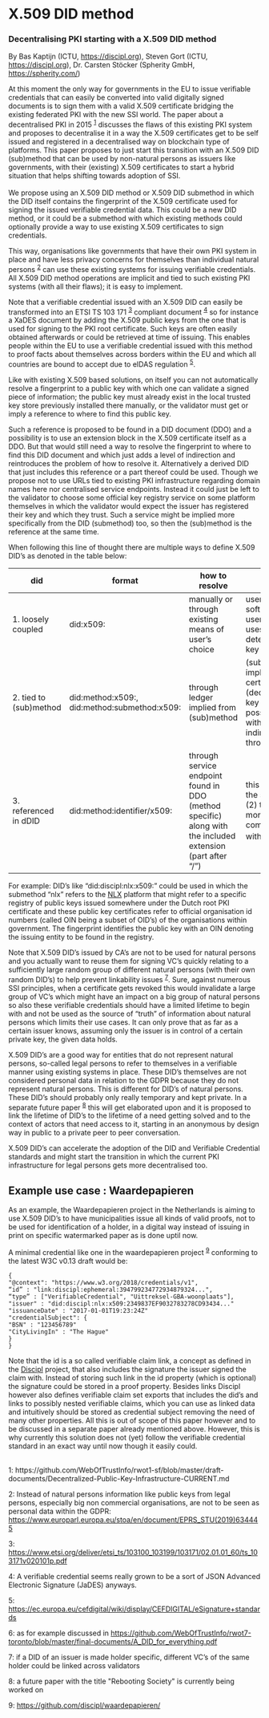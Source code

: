 # X.509 DID method

### Decentralising PKI starting with a X.509 DID method

By Bas Kaptijn (ICTU, https://discipl.org), Steven Gort (ICTU, https://discipl.org), Dr. Carsten Stöcker (Spherity GmbH, https://spherity.com/)

At this moment the only way for governments in the EU to issue verifiable credentials that can easily be converted into valid digitally signed documents is to sign them with a valid X.509 certificate bridging the existing federated PKI with the new SSI world. The paper about a decentralised PKI in 2015 <sup>[1](#1)</sup> discusses the flaws of this existing PKI system and proposes to decentralise it in a way the X.509 certificates get to be self issued and registered in a decentralised way on blockchain type of platforms. This paper proposes to just start this transition with an X.509 DID (sub)method that can be used by non-natural persons as issuers like governments, with their (existing) X.509 certificates to start a hybrid situation that helps shifting towards adoption of SSI.<br><br>
We propose using an X.509 DID method or X.509 DID submethod in which the DID itself contains the fingerprint of the X.509 certificate used for signing the issued verifiable credential data. This could be a new DID method, or it could be a submethod with which existing methods could optionally provide a way to use existing X.509 certificates to sign credentials.

This way, organisations like governments that have their own PKI system in place and have less privacy concerns for themselves than individual natural persons <sup>[2](#2)</sup> can use these existing systems for issuing verifiable credentials. All X.509 DID method operations are implicit and tied to such existing PKI systems (with all their flaws); it is easy to implement.

Note that a verifiable credential issued with an X.509 DID can easily be transformed into an ETSI TS 103 171 <sup>[3](#3)</sup> compliant document <sup>[4](#4)</sup> so for instance a XaDES document by adding the X.509 public keys from the one that is used for signing to the PKI root certificate. Such keys are often easily obtained afterwards or could be retrieved at time of issuing. This enables people within the EU to use a verifiable credential issued with this method to proof facts about themselves across borders within the EU and which all countries are bound to accept due to eIDAS regulation <sup>[5](#5)</sup>.

Like with existing X.509 based solutions, on itself you can not automatically resolve a fingerprint to a public key with which one can validate a signed piece of information; the public key must already exist in the local trusted key store previously installed there manually, or the validator must get or imply a reference to where to find this public key.

Such a reference is proposed to be found in a DID document (DDO) and a possibility is to use an extension block in the X.509 certificate itself as a DDO. But that would still need a way to resolve the fingerprint to where to find this DID document and which just adds a level of indirection and reintroduces the problem of how to resolve it.  Alternatively a derived DID that just includes this reference or a part thereof could be used. Though we propose not to use URLs tied to existing PKI infrastructure regarding domain names here nor centralised service endpoints. Instead it could just be left to the validator to choose some official key registry service on some platform themselves in which the validator would expect the issuer has registered their key and which they trust. Such a service might be implied more specifically from the DID (submethod) too, so then the (sub)method is the reference at the same time.

When following this line of thought there are multiple ways to define X.509 DID’s as denoted in the table below:

| did | format | how to resolve | note |
| --- | --- | --- | --- |
| 1. loosely coupled | did:x509:<fingerprint> | manually or through existing means of user’s choice | user (or the software the user trusts and uses) determines key “registry” |
| 2. tied to (sub)method | did:method:x509:<fingerprint>, did:method:submethod:x509:<fingerprint> | through ledger implied from (sub)method | (sub)method implies a certain (decentralised) key registry possibly without indirection through DDO |
| 3. referenced in dDID | did:method:identifier/x509:<fingerprint> | through service endpoint found in DDO (method specific) along with the included extension (part after “/”) | this is almost the same as (2) though more compatible with dDID’s<sup>[6](#6)</sup> |


For example: DID’s like “did:discipl:nlx:x509:<fingerprint>” could be used in which the submethod “nlx” refers to the [NLX](https://nlx.io/) platform that might refer to a specific registry of public keys issued somewhere under the Dutch root PKI certificate and these public key certificates refer to official organisation id numbers (called OIN being a subset of OID’s) of the organisations within government. The fingerprint identifies the public key with an OIN denoting the issuing entity to be found in the registry.

Note that X.509 DID’s issued by CA’s are not to be used for natural persons and you actually want to reuse them for signing VC’s quickly relating to a sufficiently large random group of different natural persons (with their own random DID’s) to help prevent linkability issues <sup>[7](#7)</sup>. Sure, against numerous SSI principles, when a certificate gets revoked this would invalidate a large group of VC’s which might have an impact on a big group of natural persons so also these verifiable credentials should have a limited lifetime to begin with and not be used as the source of “truth” of information about natural persons which limits their use cases. It can only prove that as far as a certain issuer knows, assuming only the issuer is in control of a certain private key, the given data holds.

X.509 DID’s are a good way for entities that do not represent natural persons, so-called legal persons to refer to themselves in a verifiable manner using existing systems in place. These DID’s themselves are not considered personal data in relation to the GDPR because they do not represent natural persons. This is different for DID’s of natural persons. These DID’s should probably only really temporary and kept private. In a separate future paper <sup>[8](#8)</sup> this will get elaborated upon and it is proposed to link the lifetime of DID’s to the lifetime of a need getting solved and to the context of actors that need access to it, starting in an anonymous by design way in public to a private peer to peer conversation.

X.509 DID’s can accelerate the adoption of the DID and Verifiable Credential standards and might start the transition in which the current PKI infrastructure for legal persons gets more decentralised too.

## Example use case : Waardepapieren

As an example, the Waardepapieren project in the Netherlands is aiming to use X.509 DID’s to have municipalities issue all kinds of valid proofs, not to be used for identification of a holder, in a digital way instead of issuing in print on specific watermarked paper as is done uptil now.

A minimal credential like one in the waardepapieren project <sup>[9](#9)</sup> conforming to the latest W3C v0.13 draft would be:

```
{
"@context": "https://www.w3.org/2018/credentials/v1",
“id” : "link:discipl:ephemeral:394799234772934879324...",
“type” : ["VerifiableCredential", "Uittreksel-GBA-woonplaats"],
"issuer" : "did:discipl:nlx:x509:2349837EF9032783278CD93434..."
"issuanceDate" : "2017-01-01T19:23:24Z"
"credentialSubject": {
"BSN" : "123456789"
"CityLivingIn" : "The Hague"
}
}
```

Note that the id is a so called verifiable claim link, a concept as defined in the [Discipl](https://discipl.org/home/technology/) project, that also includes the signature the issuer signed the claim with. Instead of storing such link in the id property (which is optional) the signature could be stored in a proof property. Besides links Discipl however also defines verifiable claim set exports that includes the did’s and links to possibly nested verifiable claims, which you can use as linked data and intuitively should be stored as credential subject removing the need of many other properties. All this is out of scope of this paper however and to be discussed in a separate paper already mentioned above. However, this is why currently this solution does not (yet) follow the verifiable credential standard in an exact way until now though it easily could.

<br>
<a id="1">1: https://github.com/WebOfTrustInfo/rwot1-sf/blob/master/draft-documents/Decentralized-Public-Key-Infrastructure-CURRENT.md </a>

<a id="2">2: Instead of natural persons information like public keys from legal persons, especially big non commercial organisations, are not to be seen as personal data within the GDPR: https://www.europarl.europa.eu/stoa/en/document/EPRS_STU(2019)634445</a>

<a id="3">3: https://www.etsi.org/deliver/etsi_ts/103100_103199/103171/02.01.01_60/ts_103171v020101p.pdf</a>

<a id="4">4: A verifiable credential seems really grown to be a sort of JSON Advanced Electronic Signature (JaDES) anyways.</a>

<a id="5">5: https://ec.europa.eu/cefdigital/wiki/display/CEFDIGITAL/eSignature+standards</a>

<a id="6">6: as for example discussed in https://github.com/WebOfTrustInfo/rwot7-toronto/blob/master/final-documents/A_DID_for_everything.pdf</a>

<a id="7">7: if a DID of an issuer is made holder specific, different VC’s of the same holder could be linked across validators</a>

<a id="8">8: a future paper with the title "Rebooting Society" is currently being worked on</a>

<a id="9">9: https://github.com/discipl/waardepapieren/</a>
